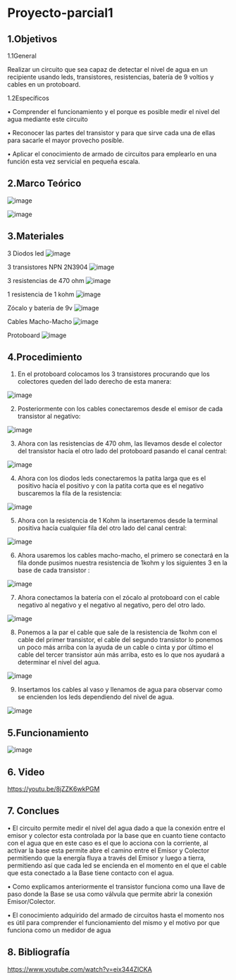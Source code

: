 # Proyecto-parcial1
## 1.Objetivos 

1.1General

Realizar un circuito que sea capaz de detectar el nivel de agua en un recipiente usando leds, transistores, resistencias, batería de 9 voltios y cables en un protoboard.

1.2Específicos 

•	Comprender el funcionamiento y el porque es posible medir el nivel del agua mediante este circuito

•	Reconocer las partes del transistor y para que sirve cada una de ellas para sacarle el mayor provecho posible.


•	Aplicar el conocimiento de armado de circuitos para emplearlo en una función esta vez servicial en pequeña escala.

## 2.Marco Teórico

![image](https://user-images.githubusercontent.com/116779906/205104460-599b5ede-60ee-403c-b0c1-c6ab0cf3c9ff.png)

![image](https://user-images.githubusercontent.com/116779906/205104503-9a463771-80b4-4061-9a6c-4d9de1682283.png)

## 3.Materiales

3 Diodos led
![image](https://user-images.githubusercontent.com/116779906/204954982-ca4dba30-b949-400c-bbe1-f7d861b57c3d.png)

3 transistores NPN 2N3904
![image](https://user-images.githubusercontent.com/116779906/204955048-e30de647-7aee-44d8-8af7-0a80b9ce2482.png)

3 resistencias de 470 ohm
![image](https://user-images.githubusercontent.com/116779906/204955116-3f78e5b7-ba12-407b-8cfa-4fa6e3af7c5b.png)

1 resistencia de 1 kohm
![image](https://user-images.githubusercontent.com/116779906/204955160-1af979f4-a204-4121-8a78-4b761c24415b.png)

Zócalo y batería de 9v
![image](https://user-images.githubusercontent.com/116779906/204955229-7d91a9c9-ed7b-41d8-b62f-b016008022c3.png)

Cables Macho-Macho 
![image](https://user-images.githubusercontent.com/116779906/204955295-99039404-09f0-4e0e-b855-d886069ae6ae.png)

Protoboard
![image](https://user-images.githubusercontent.com/116779906/204955346-e5baabb2-4e28-4302-af31-45e5a68e3c7b.png)

## 4.Procedimiento 

1.	En el protoboard colocamos los 3 transistores procurando que los colectores queden del lado derecho de esta manera:

![image](https://user-images.githubusercontent.com/116779906/204955460-98dcc399-86c0-4578-8329-64c9edb38d59.png)

2.	Posteriormente con los cables conectaremos desde el emisor de cada transistor al negativo:

![image](https://user-images.githubusercontent.com/116779906/204955519-142bd3fd-287c-4a26-8ca1-0d8a90b6fe62.png)

3.	Ahora con las resistencias de 470 ohm, las llevamos desde el colector del transistor hacía el otro lado del protoboard pasando el canal central:

![image](https://user-images.githubusercontent.com/116779906/204955571-2d7ff6dd-db02-451f-ba85-44b6a9d9f982.png)

4.	Ahora con los diodos leds conectaremos la patita larga que es el positivo hacía el positivo y con la patita corta que es el negativo buscaremos la fila de la resistencia:

![image](https://user-images.githubusercontent.com/116779906/204955614-a44d0e6f-0690-443f-bed1-3aa1e8aa4244.png)

5.	 Ahora con la resistencia de 1 Kohm la insertaremos desde la terminal positiva hacía cualquier fila del otro lado del canal central:

![image](https://user-images.githubusercontent.com/116779906/204955694-e95cd5cc-3ce0-41cc-b768-9e73bd714604.png)

6.	Ahora usaremos los cables macho-macho, el primero se conectará en la fila donde pusimos nuestra resistencia de 1kohm y los siguientes 3 en la base de cada transistor :

![image](https://user-images.githubusercontent.com/116779906/204955723-b450d372-5e06-4358-b822-868a3831fc3c.png)

7.	Ahora conectamos la batería con el zócalo al protoboard con el cable negativo al negativo y el negativo al negativo, pero del otro lado.

![image](https://user-images.githubusercontent.com/116779906/204955771-ffe01500-3e07-4569-9269-1f3124c23390.png)

8.	Ponemos a la par el cable que sale de la resistencia de 1kohm con el cable del primer transistor, el cable del segundo transistor lo ponemos un poco más arriba con la ayuda de un cable o cinta y por último el cable del tercer transistor aún más arriba, esto es lo que nos ayudará a determinar el nivel del agua.

![image](https://user-images.githubusercontent.com/116779906/204955854-3cf06601-5495-49fd-a8a9-3d0332ff3896.png)

9.	Insertamos los cables al vaso y llenamos de agua para observar como se encienden los leds dependiendo del nivel de agua.

![image](https://user-images.githubusercontent.com/116779906/204955905-2c32ad0a-0987-4d0b-ac25-6343856e69cf.png)

## 5.Funcionamiento 

![image](https://user-images.githubusercontent.com/116779906/205117297-9906eca4-8b7d-448d-b361-3f86479cc1df.png)


## 6. Video

https://youtu.be/8jZZK6wkPGM

## 7. Conclues

•	El circuito permite medir el nivel del agua dado a que la conexión entre el emisor y colector esta controlada por la base que en cuanto tiene contacto con el agua que en este caso es el que lo acciona con la corriente, al activar la base esta permite abre el camino entre el Emisor y Colector permitiendo que la energía fluya a través del Emisor y luego a tierra, permitiendo así que cada led se encienda en el momento en el que el cable que esta conectado a la Base tiene contacto con el agua.

•	Como explicamos anteriormente el transistor funciona como una llave de paso donde la Base se usa como válvula que permite abrir la conexión Emisor/Colector.

•	El conocimiento adquirido del armado de circuitos hasta el momento nos es útil para comprender el funcionamiento del mismo y el motivo por que funciona como un medidor de agua 

## 8. Bibliografía 
https://www.youtube.com/watch?v=eix344ZICKA



